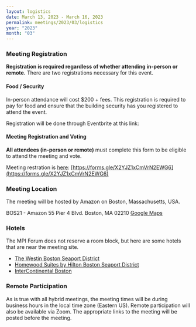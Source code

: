 ```yaml
---
layout: logistics
date: March 13, 2023 - March 16, 2023
permalink: meetings/2023/03/logistics
year: "2023"
month: "03"
---
```


### Meeting Registration

**Registration is required regardless of whether attending in-person or remote.**
There are two registrations necessary for this event.

#### Food / Security
In-person attendance will cost $200 + fees. This registration is required to
pay for food and ensure that the building security has you registered to attend
the event.

Registration will be done through Eventbrite at this link: []()

#### Meeting Registration and Voting
**All attendees (in-person or remote)** must complete this form to be eligible to attend the meeting and vote.

Meeting restration is [here](https://forms.gle/X2YJZ1xCmVrN2EWG6): [https://forms.gle/X2YJZ1xCmVrN2EWG6](https://forms.gle/X2YJZ1xCmVrN2EWG6)

### Meeting Location

The meeting will be hosted by Amazon on Boston, Massachusetts, USA.

BOS21 - Amazon
55 Pier 4 Blvd.
Boston, MA 02210
[Google Maps](https://www.google.com/maps/place/BOS21+-+Amazon/@42.3501737,-71.0447714,17z/data=!3m1!4b1!4m5!3m4!1s0x89e37b21a0d5cc89:0x7bf05aadf19b7d13!8m2!3d42.35017!4d-71.0447632)

### Hotels

The MPI Forum does not reserve a room block, but here are some hotels that are near the meeting site.

* [The Westin Boston Seaport District](https://www.marriott.com/en-us/hotels/bosow-the-westin-boston-seaport-district/overview/)
* [Homewood Suites by Hilton Boston Seaport District](https://www.hilton.com/en/book/reservation/rooms/?ctyhocn=BOSSYHW)
* [InterContinental Boston](https://www.ihg.com/intercontinental/hotels/us/en/boston/bosha/hoteldetail)

### Remote Participation

As is true with all hybrid meetings, the meeting times will be during business hours in the local time zone (Eastern US). Remote participation will also be available via Zoom. The appropriate links to the meeting will be posted before the meeting.
